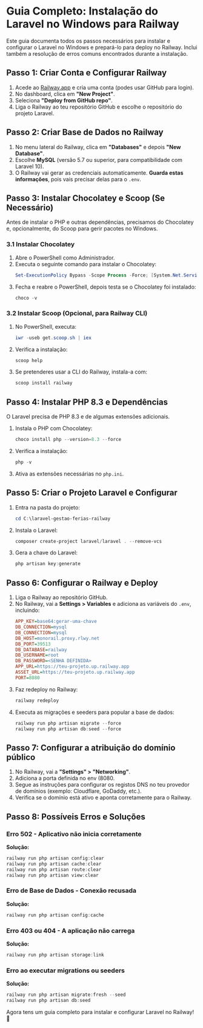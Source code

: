 # Guia Completo: Instalação do Laravel no Windows para Railway

Este guia documenta todos os passos necessários para instalar e configurar o Laravel no Windows e prepará-lo para deploy no Railway. Inclui também a resolução de erros comuns encontrados durante a instalação.

## Passo 1: Criar Conta e Configurar Railway

1. Acede ao [Railway.app](https://railway.app) e cria uma conta (podes usar GitHub para login).
2. No dashboard, clica em **"New Project"**.
3. Seleciona **"Deploy from GitHub repo"**.
4. Liga o Railway ao teu repositório GitHub e escolhe o repositório do projeto Laravel.

## Passo 2: Criar Base de Dados no Railway

1. No menu lateral do Railway, clica em **"Databases"** e depois **"New Database"**.
2. Escolhe **MySQL** (versão 5.7 ou superior, para compatibilidade com Laravel 10).
3. O Railway vai gerar as credenciais automaticamente. **Guarda estas informações**, pois vais precisar delas para o `.env`.

## Passo 3: Instalar Chocolatey e Scoop (Se Necessário)

Antes de instalar o PHP e outras dependências, precisamos do Chocolatey e, opcionalmente, do Scoop para gerir pacotes no Windows.

### 3.1 Instalar Chocolatey

1. Abre o PowerShell como Administrador.
2. Executa o seguinte comando para instalar o Chocolatey:
    ```powershell
    Set-ExecutionPolicy Bypass -Scope Process -Force; [System.Net.ServicePointManager]::SecurityProtocol = [System.Net.ServicePointManager]::SecurityProtocol -bor 3072; iex ((New-Object System.Net.WebClient).DownloadString('https://community.chocolatey.org/install.ps1'))
    ```
3. Fecha e reabre o PowerShell, depois testa se o Chocolatey foi instalado:
    ```powershell
    choco -v
    ```

### 3.2 Instalar Scoop (Opcional, para Railway CLI)

1. No PowerShell, executa:
    ```powershell
    iwr -useb get.scoop.sh | iex
    ```
2. Verifica a instalação:
    ```powershell
    scoop help
    ```
3. Se pretenderes usar a CLI do Railway, instala-a com:
    ```powershell
    scoop install railway
    ```

## Passo 4: Instalar PHP 8.3 e Dependências

O Laravel precisa de PHP 8.3 e de algumas extensões adicionais.

1. Instala o PHP com Chocolatey:
    ```powershell
    choco install php --version=8.3 --force
    ```
2. Verifica a instalação:
    ```powershell
    php -v
    ```
3. Ativa as extensões necessárias no `php.ini`.

## Passo 5: Criar o Projeto Laravel e Configurar

1. Entra na pasta do projeto:
    ```powershell
    cd C:\laravel-gestao-ferias-railway
    ```
2. Instala o Laravel:
    ```powershell
    composer create-project laravel/laravel . --remove-vcs
    ```
3. Gera a chave do Laravel:
    ```powershell
    php artisan key:generate
    ```

## Passo 6: Configurar o Railway e Deploy

1. Liga o Railway ao repositório GitHub.
2. No Railway, vai a **Settings > Variables** e adiciona as variáveis do `.env`, incluindo:
    ```ini
    APP_KEY=base64:gerar-uma-chave
    DB_CONNECTION=mysql
    DB_CONNECTION=mysql
    DB_HOST=monorail.proxy.rlwy.net
    DB_PORT=39513
    DB_DATABASE=railway
    DB_USERNAME=root
    DB_PASSWORD=<SENHA DEFINIDA>
    APP_URL=https://teu-projeto.up.railway.app
    ASSET_URL=https://teu-projeto.up.railway.app
    PORT=8080
    ```
3. Faz redeploy no Railway:
    ```powershell
    railway redeploy
    ```
4. Executa as migrações e seeders para popular a base de dados:
    ```powershell
    railway run php artisan migrate --force
    railway run php artisan db:seed --force
    ```

## Passo 7: Configurar a atribuição do domínio público

1. No Railway, vai a **"Settings" > "Networking"**.
2. Adiciona a porta definida no env (8080.
3. Segue as instruções para configurar os registos DNS no teu provedor de domínios (exemplo: Cloudflare, GoDaddy, etc.).
4. Verifica se o domínio está ativo e aponta corretamente para o Railway.

## Passo 8: Possíveis Erros e Soluções

### Erro 502 - Aplicativo não inicia corretamente

**Solução:**
```powershell
railway run php artisan config:clear
railway run php artisan cache:clear
railway run php artisan route:clear
railway run php artisan view:clear
```

### Erro de Base de Dados - Conexão recusada

**Solução:**
```powershell
railway run php artisan config:cache
```

### Erro 403 ou 404 - A aplicação não carrega

**Solução:**
```powershell
railway run php artisan storage:link
```

### Erro ao executar migrations ou seeders

**Solução:**
```powershell
railway run php artisan migrate:fresh --seed
railway run php artisan db:seed
```

Agora tens um guia completo para instalar e configurar Laravel no Railway! 🚀
